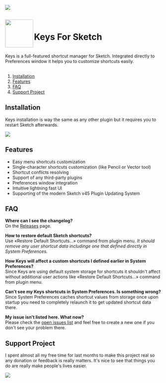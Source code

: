 ![](https://d26dzxoao6i3hh.cloudfront.net/items/0A302N0R3T3u051W0o1S/Image%202017-06-21%20at%201.13.19%20PM.png)

<br />
<img src="https://d26dzxoao6i3hh.cloudfront.net/items/0z1f0k2Y0T182m343E1M/Group%202.svg" width="90" align="left">

# Keys For Sketch

<br />
Keys is a full-featured shortcut manager for Sketch. Integrated directly to Preferences window it helps you to customize shortcuts easily.
<br />
<br />

1. [Installation](#installation)
1. [Features](#features)
1. [FAQ](#faq)
1. [Support Project](#support-project)

## Installation
Keys installation is way the same as any other plugin but it requires you to restart Sketch afterwards.

[![](https://d26dzxoao6i3hh.cloudfront.net/items/0x1V0z2p0P29120B170h/Group%207.svg)](https://github.com/exevil/Keys-For-Sketch/releases/latest)

## Features
* Easy menu shortcuts customization
* Single-character shortcuts customization (like Pencil or Vector tool) 
* Shortcut conflicts resolving
* Support of any third-party plugins
* Preferences window integration
* Intuitive lightning fast UI
* Supporting of the modern Sketch v45 Plugin Updating System

## FAQ
**Where can I see the changelog?**
<br />
On the [Releases](https://github.com/exevil/Keys-For-Sketch/releases) page.

**How to restore default Sketch shortcuts?**
<br />
Use «Restore Default Shortcuts...» command from plugin menu. *It should remove any user shortcut data includinge one that defined directly in System Preferences.*

**How Keys will affect a custom shortcuts I defined earlier in System Preferences?**
<br />
Since Keys are using default system storage for shortcuts it shouldn't affect without additional user actions like «Restore Default Shortcuts...» command from plugin menu.

**Can't see my Keys shortcuts in System Preferences. Is something wrong?**
<br />
Since System Preferences caches shortcut values from storage once upon startup you need to completely relaunch it to get updated shortcut data there.

**My issue isn't listed here. What now?**
<br />
Please check the [open issues list](https://github.com/exevil/Keys-For-Sketch/issues) and feel free to create a new one if you don't see your problem there.

## Support Project
I spent almost all my free time for last months to make this project real so any donation or feedback is really matters. It's nice to see that things you do are really make people's lives easier.

[![](https://d26dzxoao6i3hh.cloudfront.net/items/3N0T3k1i3k2X3Z3f2g3v/Group%209.svg)](https://www.paypal.me/exevil/5)
